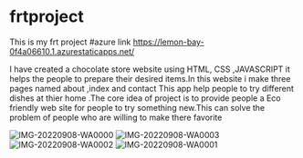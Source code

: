 # frtproject
This is my frt project
#azure link https://lemon-bay-0f4a06610.1.azurestaticapps.net/






I have created a chocolate store website using HTML, CSS  ,JAVASCRIPT  it helps the people to prepare their desired items.In this website i make three pages named about ,index and contact This app help people to try different dishes at thier home .The core idea of project is to provide people a Eco friendly web site for people to try something new.This can solve the problem of people who are willing to make there favorite

![IMG-20220908-WA0000](https://user-images.githubusercontent.com/110721328/189022166-12bc142b-e11d-4665-8d07-9a83af1cde65.jpg)
![IMG-20220908-WA0003](https://user-images.githubusercontent.com/110721328/189022178-4d8ea98b-e032-4255-bf7a-e29fb7f1e4e8.jpg)
![IMG-20220908-WA0002](https://user-images.githubusercontent.com/110721328/189022183-3466dc9b-7dcb-4bb2-a292-640689d9f129.jpg)
![IMG-20220908-WA0001](https://user-images.githubusercontent.com/110721328/189022190-45de5c5d-74c0-4cc6-ab30-791e4e363267.jpg)



